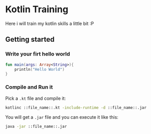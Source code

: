 # Kotlin Training
Here i will train my kotlin skills a little bit :P
## Getting started
### Write your firt hello world
```kotlin
fun main(args: Array<String>){
	println("Hello World")
}
``` 
### Compile and Run it
Pick a `.kt` file and compile it:
```bash
kotlinc ::file_name::.kt -include-runtime -d ::file_name::.jar
```
You will get a `.jar` file and you can execute it like this:
```bash
java -jar ::file_name::.jar
```